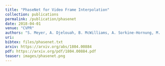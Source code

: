 ```yaml
---
title: "PhaseNet for Video Frame Interpolation"
collection: publications
permalink: /publication/phasenet
date: 2018-04-01
venue: "CVPR"
authors: "S. Meyer, A. Djelouah, B. McWilliams, A. Sorkine-Hornung, M. Gross, C. Schroers"
uri: 
bibtex: files/phasenet.txt
arxiv: https://arxiv.org/abs/1804.00884
pdf: https://arxiv.org/pdf/1804.00884.pdf
teaser: images/phasenet.png
---
```

